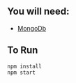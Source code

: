## You will need:

- [MongoDb](https://docs.mongodb.com/manual/installation/)

## To Run

```
npm install
npm start
```
